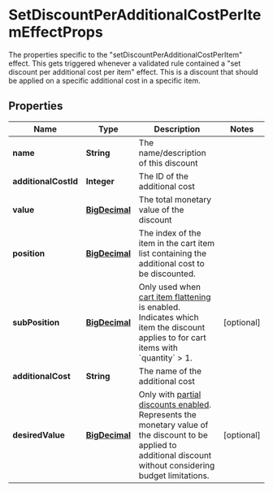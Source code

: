 

# SetDiscountPerAdditionalCostPerItemEffectProps

The properties specific to the \"setDiscountPerAdditionalCostPerItem\" effect. This gets triggered whenever a validated rule contained a \"set discount per additional cost per item\" effect. This is a discount that should be applied on a specific additional cost in a specific item.
## Properties

Name | Type | Description | Notes
------------ | ------------- | ------------- | -------------
**name** | **String** | The name/description of this discount | 
**additionalCostId** | **Integer** | The ID of the additional cost | 
**value** | [**BigDecimal**](BigDecimal.md) | The total monetary value of the discount | 
**position** | [**BigDecimal**](BigDecimal.md) | The index of the item in the cart item list containing the additional cost to be discounted. | 
**subPosition** | [**BigDecimal**](BigDecimal.md) | Only used when [cart item flattening](https://docs.talon.one/docs/product/campaigns/campaign-evaluation/#flattened-cart-items) is enabled. Indicates which item the discount applies to for cart items with &#x60;quantity&#x60; &gt; 1.  |  [optional]
**additionalCost** | **String** | The name of the additional cost | 
**desiredValue** | [**BigDecimal**](BigDecimal.md) | Only with [partial discounts enabled](https://docs.talon.one/docs/product/campaigns/campaign-evaluation/#partial-discounts). Represents the monetary value of the discount to be applied to additional discount without considering budget limitations.  |  [optional]



